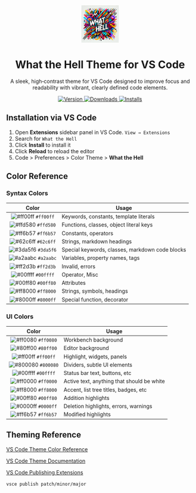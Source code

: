 <p align="center">
  <img alt="What the Hell Logo" src="https://raw.githubusercontent.com/barkerbg001/whatthehell-vscode/master/images/logo.png" width="100" />
</p>
<h1 align="center">
  What the Hell Theme for VS Code
</h1>
<p align="center">
  A sleek, high‑contrast theme for VS Code designed to improve focus and readability with vibrant, clearly defined code elements.
</p>

<p align="center">
  <a href="https://marketplace.visualstudio.com/items?itemName=Barkerbg001.whatthehell-vscode">
    <img alt="Version" src="https://img.shields.io/visual-studio-marketplace/v/Barkerbg001.whatthehell-vscode?color=brightgreen" />
  </a>
  <a href="https://marketplace.visualstudio.com/items?itemName=Barkerbg001.whatthehell-vscode">
    <img alt="Downloads" src="https://img.shields.io/visual-studio-marketplace/d/Barkerbg001.whatthehell-vscode" />
  </a>
  <a href="https://marketplace.visualstudio.com/items?itemName=Barkerbg001.whatthehell-vscode">
    <img alt="Installs" src="https://img.shields.io/visual-studio-marketplace/i/Barkerbg001.whatthehell-vscode" />
  </a>
</p>

## Installation via VS Code

1. Open **Extensions** sidebar panel in VS Code. `View → Extensions`
2. Search for `What the Hell`
3. Click **Install** to install it
4. Click **Reload** to reload the editor
5. Code > Preferences > Color Theme > **What the Hell**

## Color Reference

### Syntax Colors

|                               Color                                | Usage                                           |
| :----------------------------------------------------------------: | ----------------------------------------------- |
| ![#ff00ff](https://via.placeholder.com/10/ff00ff.png?text=+) `#ff00ff` | Keywords, constants, template literals          |
| ![#ffd580](https://via.placeholder.com/10/ffd580.png?text=+) `#ffd580` | Functions, classes, object literal keys         |
| ![#ff6b57](https://via.placeholder.com/10/ff6b57.png?text=+) `#ff6b57` | Constants, operators                            |
| ![#62c6ff](https://via.placeholder.com/10/62c6ff.png?text=+) `#62c6ff` | Strings, markdown headings                      |
| ![#3da5f6](https://via.placeholder.com/10/3da5f6.png?text=+) `#3da5f6` | Special keywords, classes, markdown code blocks |
| ![#a2aabc](https://via.placeholder.com/10/a2aabc.png?text=+) `#a2aabc` | Variables, property names, tags                 |
| ![#ff2d3b](https://via.placeholder.com/10/ff2d3b.png?text=+) `#ff2d3b` | Invalid, errors                                 |
| ![#00ffff](https://via.placeholder.com/10/00ffff.png?text=+) `#00ffff` | Operator, Misc                                  |
| ![#00ff80](https://via.placeholder.com/10/00ff80.png?text=+) `#00ff80` | Attributes                                      |
| ![#ff8000](https://via.placeholder.com/10/ff8000.png?text=+) `#ff8000` | Strings, symbols, headings                      |
| ![#8000ff](https://via.placeholder.com/10/8000ff.png?text=+) `#8000ff` | Special function, decorator                     |

### UI Colors

|                               Color                                | Usage                                      |
| :----------------------------------------------------------------: | ------------------------------------------ |
| ![#ff0080](https://via.placeholder.com/10/ff0080.png?text=+) `#ff0080` | Workbench background                       |
| ![#80ff00](https://via.placeholder.com/10/80ff00.png?text=+) `#80ff00` | Editor background                          |
| ![#ff00ff](https://via.placeholder.com/10/ff00ff.png?text=+) `#ff00ff` | Highlight, widgets, panels                 |
| ![#800080](https://via.placeholder.com/10/800080.png?text=+) `#800080` | Dividers, subtle UI elements               |
| ![#00ffff](https://via.placeholder.com/10/00ffff.png?text=+) `#00ffff` | Status bar text, buttons, etc              |
| ![#ff0000](https://via.placeholder.com/10/ff0000.png?text=+) `#ff0000` | Active text, anything that should be white |
| ![#ff8000](https://via.placeholder.com/10/ff8000.png?text=+) `#ff8000` | Accent, list tree titles, badges, etc      |
| ![#00ff80](https://via.placeholder.com/10/00ff80.png?text=+) `#00ff80` | Addition highlights                        |
| ![#0000ff](https://via.placeholder.com/10/0000ff.png?text=+) `#0000ff` | Deletion highlights, errors, warnings      |
| ![#ff6b57](https://via.placeholder.com/10/ff6b57.png?text=+) `#ff6b57` | Modified highlights                        |


## Theming Reference

[VS Code Theme Color Reference](https://code.visualstudio.com/docs/getstarted/theme-color-reference)

[VS Code Theme Documentation](https://code.visualstudio.com/docs/extensions/themes-snippets-colorizers)

[VS Code Publishing Extensions](https://code.visualstudio.com/docs/extensions/publish-extension)

```bash
vsce publish patch/minor/major
```
